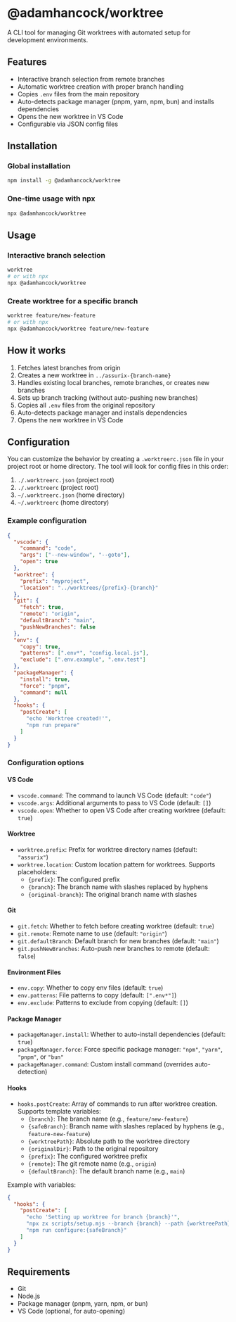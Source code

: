 # @adamhancock/worktree

A CLI tool for managing Git worktrees with automated setup for development environments.

## Features

- Interactive branch selection from remote branches
- Automatic worktree creation with proper branch handling
- Copies `.env` files from the main repository
- Auto-detects package manager (pnpm, yarn, npm, bun) and installs dependencies
- Opens the new worktree in VS Code
- Configurable via JSON config files

## Installation

### Global installation
```bash
npm install -g @adamhancock/worktree
```

### One-time usage with npx
```bash
npx @adamhancock/worktree
```

## Usage

### Interactive branch selection
```bash
worktree
# or with npx
npx @adamhancock/worktree
```

### Create worktree for a specific branch
```bash
worktree feature/new-feature
# or with npx
npx @adamhancock/worktree feature/new-feature
```

## How it works

1. Fetches latest branches from origin
2. Creates a new worktree in `../assurix-{branch-name}`
3. Handles existing local branches, remote branches, or creates new branches
4. Sets up branch tracking (without auto-pushing new branches)
5. Copies all `.env` files from the original repository
6. Auto-detects package manager and installs dependencies
7. Opens the new worktree in VS Code

## Configuration

You can customize the behavior by creating a `.worktreerc.json` file in your project root or home directory. The tool will look for config files in this order:

1. `./.worktreerc.json` (project root)
2. `./.worktreerc` (project root)
3. `~/.worktreerc.json` (home directory)
4. `~/.worktreerc` (home directory)

### Example configuration

```json
{
  "vscode": {
    "command": "code",
    "args": ["--new-window", "--goto"],
    "open": true
  },
  "worktree": {
    "prefix": "myproject",
    "location": "../worktrees/{prefix}-{branch}"
  },
  "git": {
    "fetch": true,
    "remote": "origin",
    "defaultBranch": "main",
    "pushNewBranches": false
  },
  "env": {
    "copy": true,
    "patterns": [".env*", "config.local.js"],
    "exclude": [".env.example", ".env.test"]
  },
  "packageManager": {
    "install": true,
    "force": "pnpm",
    "command": null
  },
  "hooks": {
    "postCreate": [
      "echo 'Worktree created!'",
      "npm run prepare"
    ]
  }
}
```

### Configuration options

#### VS Code
- `vscode.command`: The command to launch VS Code (default: `"code"`)
- `vscode.args`: Additional arguments to pass to VS Code (default: `[]`)
- `vscode.open`: Whether to open VS Code after creating worktree (default: `true`)

#### Worktree
- `worktree.prefix`: Prefix for worktree directory names (default: `"assurix"`)
- `worktree.location`: Custom location pattern for worktrees. Supports placeholders:
  - `{prefix}`: The configured prefix
  - `{branch}`: The branch name with slashes replaced by hyphens
  - `{original-branch}`: The original branch name with slashes

#### Git
- `git.fetch`: Whether to fetch before creating worktree (default: `true`)
- `git.remote`: Remote name to use (default: `"origin"`)
- `git.defaultBranch`: Default branch for new branches (default: `"main"`)
- `git.pushNewBranches`: Auto-push new branches to remote (default: `false`)

#### Environment Files
- `env.copy`: Whether to copy env files (default: `true`)
- `env.patterns`: File patterns to copy (default: `[".env*"]`)
- `env.exclude`: Patterns to exclude from copying (default: `[]`)

#### Package Manager
- `packageManager.install`: Whether to auto-install dependencies (default: `true`)
- `packageManager.force`: Force specific package manager: `"npm"`, `"yarn"`, `"pnpm"`, or `"bun"`
- `packageManager.command`: Custom install command (overrides auto-detection)

#### Hooks
- `hooks.postCreate`: Array of commands to run after worktree creation. Supports template variables:
  - `{branch}`: The branch name (e.g., `feature/new-feature`)
  - `{safeBranch}`: Branch name with slashes replaced by hyphens (e.g., `feature-new-feature`)
  - `{worktreePath}`: Absolute path to the worktree directory
  - `{originalDir}`: Path to the original repository
  - `{prefix}`: The configured worktree prefix
  - `{remote}`: The git remote name (e.g., `origin`)
  - `{defaultBranch}`: The default branch name (e.g., `main`)

Example with variables:
```json
{
  "hooks": {
    "postCreate": [
      "echo 'Setting up worktree for branch {branch}'",
      "npx zx scripts/setup.mjs --branch {branch} --path {worktreePath}",
      "npm run configure:{safeBranch}"
    ]
  }
}
```

## Requirements

- Git
- Node.js
- Package manager (pnpm, yarn, npm, or bun)
- VS Code (optional, for auto-opening)